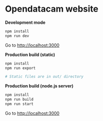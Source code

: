 # Opendatacam website

**Development mode**

```bash
npm install
npm run dev
```

Go to [http://localhost:3000](http://localhost:3000)

**Production build (static)**

```bash
npm install
npm run export

# Static files are in out/ directory
```


**Production build (node.js server)**

```bash
npm install
npm run build
npm run start
```

Go to [http://localhost:3000](http://localhost:3000)


